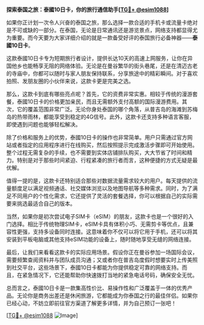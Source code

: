 **探索泰国之旅：泰國10日卡，你的旅行通信助手[[TG💪+ @esim1088](https://t.me/s/esim1088)]**

如果你正计划一次令人兴奋的泰国之旅，那么选择一款合适的手机卡或流量卡绝对是不可或缺的一部分。在泰国，无论是日常通讯还是游览景点，网络支持都显得尤为重要。而今天要为大家详细介绍的就是一款备受好评的泰国旅行必备神器——**泰國10日卡**。

这款泰國10日卡专为短期旅行者设计，提供长达10天的高速上网服务，让你在异国他乡也能畅享无阻的网络体验。无论是在曼谷繁华的街头巷尾，还是在清迈古老的寺庙中，你都可以随时与家人朋友保持联系，分享旅途中的精彩瞬间。对于喜欢拍照、发朋友圈的小伙伴来说，这款卡更是完美之选。

那么，这款卡到底有哪些亮点呢？首先，它的资费非常实惠。相较于传统的漫游套餐，泰國10日卡的价格更加亲民，而且无需额外支付高额的国际漫游费用。其次，它的覆盖范围非常广泛。无论你身处泰国的哪个角落，从普吉岛的海滩到苏梅岛的热带雨林，都能享受到稳定的4G信号。此外，这款卡还支持多种语言客服，即使遇到问题也能够轻松解决。

除了价格和服务上的优势，泰國10日卡的操作也非常简单。用户只需通过官方网站或者指定的应用程序进行在线购买，然后按照提示完成激活步骤即可开始使用。整个过程无需复杂的手续，也不需要到实体店铺排队购买，大大节省了时间和精力。特别是对于那些时间紧迫、行程紧凑的旅行者而言，这种便捷的方式无疑是最优解。

值得一提的是，这款卡还特别适合那些对数据流量需求较大的用户。每天提供的流量额度足以满足视频通话、社交媒体浏览以及地图导航等多种需求。同时，为了满足不同用户的个性化需求，它还提供了灵活的套餐选择，你可以根据自己的实际需要来挑选最适合自己的版本。

当然，如果你是初次尝试电子SIM卡（eSIM）的朋友，这款卡也是一个很好的入门选择。相比于传统物理SIM卡，eSIM卡具有体积小巧、无需剪卡等优点，且兼容性更强，支持多设备同时连接。这意味着你不仅可以将它用于手机，还可以将其安装到平板电脑或其他支持eSIM功能的设备上，随时随地享受无缝的网络连接。

最后，让我们来看看这款卡的实际应用场景。假设你正在曼谷参加一场国际会议，需要频繁查阅资料并与团队成员沟通；又或者你在普吉岛度假时想要实时上传美照到社交平台，这些场景下，泰國10日卡都能为你提供稳定可靠的网络支持。而且，在紧急情况下，它还能帮助你快速拨打当地的紧急电话号码，确保安全无忧。

总而言之，泰國10日卡是一款集高性价比、易操作性和广泛覆盖于一体的优秀产品。无论你是商务出差还是休闲旅游，它都能成为你泰国之行的最佳伴侣。如果你已经心动，不妨立即前往官方渠道了解更多详情，并为自己预订一张吧！

[[TG💪+ @esim1088](https://t.me/s/esim1088) ![Image](https://i.postimg.cc/4NQfJmqS/Snipaste-2025-05-13-00-14-12.png)]